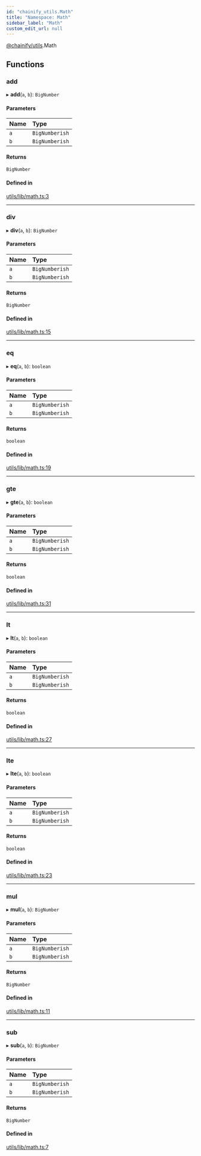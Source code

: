 ```yaml
---
id: "chainify_utils.Math"
title: "Namespace: Math"
sidebar_label: "Math"
custom_edit_url: null
---
```


[@chainify/utils](../modules/chainify_utils.md).Math

## Functions

### add

▸ **add**(`a`, `b`): `BigNumber`

#### Parameters

| Name | Type |
| :------ | :------ |
| `a` | `BigNumberish` |
| `b` | `BigNumberish` |

#### Returns

`BigNumber`

#### Defined in

[utils/lib/math.ts:3](https://github.com/liquality/chainify/blob/540cfa69/packages/utils/lib/math.ts#L3)

___

### div

▸ **div**(`a`, `b`): `BigNumber`

#### Parameters

| Name | Type |
| :------ | :------ |
| `a` | `BigNumberish` |
| `b` | `BigNumberish` |

#### Returns

`BigNumber`

#### Defined in

[utils/lib/math.ts:15](https://github.com/liquality/chainify/blob/540cfa69/packages/utils/lib/math.ts#L15)

___

### eq

▸ **eq**(`a`, `b`): `boolean`

#### Parameters

| Name | Type |
| :------ | :------ |
| `a` | `BigNumberish` |
| `b` | `BigNumberish` |

#### Returns

`boolean`

#### Defined in

[utils/lib/math.ts:19](https://github.com/liquality/chainify/blob/540cfa69/packages/utils/lib/math.ts#L19)

___

### gte

▸ **gte**(`a`, `b`): `boolean`

#### Parameters

| Name | Type |
| :------ | :------ |
| `a` | `BigNumberish` |
| `b` | `BigNumberish` |

#### Returns

`boolean`

#### Defined in

[utils/lib/math.ts:31](https://github.com/liquality/chainify/blob/540cfa69/packages/utils/lib/math.ts#L31)

___

### lt

▸ **lt**(`a`, `b`): `boolean`

#### Parameters

| Name | Type |
| :------ | :------ |
| `a` | `BigNumberish` |
| `b` | `BigNumberish` |

#### Returns

`boolean`

#### Defined in

[utils/lib/math.ts:27](https://github.com/liquality/chainify/blob/540cfa69/packages/utils/lib/math.ts#L27)

___

### lte

▸ **lte**(`a`, `b`): `boolean`

#### Parameters

| Name | Type |
| :------ | :------ |
| `a` | `BigNumberish` |
| `b` | `BigNumberish` |

#### Returns

`boolean`

#### Defined in

[utils/lib/math.ts:23](https://github.com/liquality/chainify/blob/540cfa69/packages/utils/lib/math.ts#L23)

___

### mul

▸ **mul**(`a`, `b`): `BigNumber`

#### Parameters

| Name | Type |
| :------ | :------ |
| `a` | `BigNumberish` |
| `b` | `BigNumberish` |

#### Returns

`BigNumber`

#### Defined in

[utils/lib/math.ts:11](https://github.com/liquality/chainify/blob/540cfa69/packages/utils/lib/math.ts#L11)

___

### sub

▸ **sub**(`a`, `b`): `BigNumber`

#### Parameters

| Name | Type |
| :------ | :------ |
| `a` | `BigNumberish` |
| `b` | `BigNumberish` |

#### Returns

`BigNumber`

#### Defined in

[utils/lib/math.ts:7](https://github.com/liquality/chainify/blob/540cfa69/packages/utils/lib/math.ts#L7)
